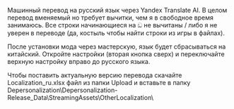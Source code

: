 Машинный перевод на русский язык через Yandex Translate AI.
В целом перевод вменяемый но требует вычитки, чем я в свободное время занимаюсь.
Все строки начинающиеся на ඞ не вычитаны / либо я не уверен в переводе (да, костыль чтобы найти строки из игры в файлах).

После установки мода через мастерскую, язык будет сбрасываться на китайский. Откройте настройки (вторая кнопка сверх) и переключайте верхную настройку вправо до русского языка.

Чтобы поставить актуальную версию перевода скачайте Localization_ru.xlsx файл из папки Upload и вставьте в папку Depersonalization\Depersonalization-Release_Data\StreamingAssets\OtherLocalization\
